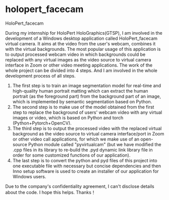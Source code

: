 # holopert_facecam
HoloPert_facecam

During my internship for HoloPert HoloGraphics(GTSP), I am involved in the development of a Windows desktop application called HoloPert_facecam virtual camera. It aims at the video from the user's webcam, combines it with the virtual backgrounds. The most popular usage of this application is to output processed webcam video in which backgrounds could be replaced with any virtual images as the video source to virtual camera interface in Zoom or other video meeting applications.
The work of the whole project can be divided into 4 steps. And I am involved in the whole development process of all steps.
1. The first step is to train an image segmentation model for real-time and high-quality human portrait matting which can extract the human portrait (as the foreground part) from the background part of an image, which is implemented by semantic segmentation based on Python.
2. The second step is to make use of the model obtained from the first step to replace the background of users' webcam video with any virtual images or video, which is based on Python and torch (Python+Pytorch+OpenCV).
3. The third step is to output the processed video with the replaced virtual background as the video source to virtual camera interface/port in Zoom or other video call applications, for which we make use of an open-source Python module called "pyvirtualcam" (but we have modified the .cpp files in its library to re-build the .pyd dynamic link library file in order for some customized functions of our application).
4. The last step is to convert the python and pyd files of this project into one executable file with necessary but concise dependencies and then Inno setup software is used to create an installer of our application for Windows users.

Due to the company's confidentiality agreement, I can't disclose details about the code. I hope this helps. Thanks！
